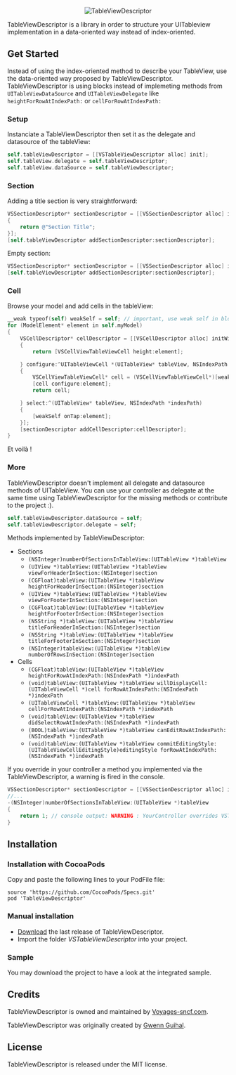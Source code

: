 <p align="center" >
  <img src="https://raw.github.com/voyages-sncf-technologies/VSTableViewDescriptor/assets/header.png" alt="TableViewDescriptor" title="TableViewDescriptor">
</p>

TableViewDescriptor is a library in order to structure your UITableview implementation in a data-oriented way instead of index-oriented.

## Get Started

Instead of using the index-oriented method to describe your TableView, use the data-oriented way proposed by TableViewDescriptor.
TableViewDescriptor is using blocks instead of implemeting methods from ```UITableViewDataSource``` and ```UITableViewDelegate``` like ```heightForRowAtIndexPath:``` or ```cellForRowAtIndexPath:``` 

### Setup

Instanciate a TableViewDescriptor then set it as the delegate and datasource of the tableView:
```objective-c
self.tableViewDescriptor = [[VSTableViewDescriptor alloc] init];
self.tableView.delegate = self.tableViewDescriptor;
self.tableView.dataSource = self.tableViewDescriptor;
```

### Section

Adding a title section is very straightforward:
```objective-c
VSSectionDescriptor* sectionDescriptor = [[VSSectionDescriptor alloc] initHeaderSectionWithTitle:^NSString *(UITableView* tableView, int section)
{
	return @"Section Title";
}];
[self.tableViewDescriptor addSectionDescriptor:sectionDescriptor];
```

Empty section:
```objective-c
VSSectionDescriptor* sectionDescriptor = [[VSSectionDescriptor alloc] initEmpty];
[self.tableViewDescriptor addSectionDescriptor:sectionDescriptor];
```


### Cell

Browse your model and add cells in the tableView:
```objective-c
__weak typeof(self) weakSelf = self; // important, use weak self in block
for (ModelElement* element in self.myModel)
{
    VSCellDescriptor* cellDescriptor = [[VSCellDescriptor alloc] initWithHeight:^CGFloat(UITableView* tableView, NSIndexPath *indexPath)
    {
        return [VSCellViewTableViewCell height:element];

    } configure:^UITableViewCell *(UITableView* tableView, NSIndexPath *indexPath)
    {
        VSCellViewTableViewCell* cell = (VSCellViewTableViewCell*)[weakSelf.tableView dequeueReusableCellWithIdentifier:kCellIdentifier forIndexPath:indexPath];
        [cell configure:element];
        return cell;

    } select:^(UITableView* tableView, NSIndexPath *indexPath)
    {
        [weakSelf onTap:element];
    }];
    [sectionDescriptor addCellDescriptor:cellDescriptor];
}
```

Et voilà !

### More

TableViewDescriptor doesn't implement all delegate and datasource methods of UITableView. You can use your controller as delegate at the same time using TableViewDescriptor for the missing methods or contribute to the project :).
```objective-c
self.tableViewDescriptor.dataSource = self;
self.tableViewDescriptor.delegate = self;
```

Methods implemented by TableViewDescriptor:
- Sections
    - ```(NSInteger)numberOfSectionsInTableView:(UITableView *)tableView```
    - ```(UIView *)tableView:(UITableView *)tableView viewForHeaderInSection:(NSInteger)section```
    - ```(CGFloat)tableView:(UITableView *)tableView heightForHeaderInSection:(NSInteger)section```
    - ```(UIView *)tableView:(UITableView *)tableView viewForFooterInSection:(NSInteger)section```
    - ```(CGFloat)tableView:(UITableView *)tableView heightForFooterInSection:(NSInteger)section```
    - ```(NSString *)tableView:(UITableView *)tableView titleForHeaderInSection:(NSInteger)section```
    - ```(NSString *)tableView:(UITableView *)tableView titleForFooterInSection:(NSInteger)section```
    - ```(NSInteger)tableView:(UITableView *)tableView numberOfRowsInSection:(NSInteger)section```
- Cells
    - ```(CGFloat)tableView:(UITableView *)tableView heightForRowAtIndexPath:(NSIndexPath *)indexPath```
    - ```(void)tableView:(UITableView *)tableView willDisplayCell:(UITableViewCell *)cell forRowAtIndexPath:(NSIndexPath *)indexPath```
    - ```(UITableViewCell *)tableView:(UITableView *)tableView cellForRowAtIndexPath:(NSIndexPath *)indexPath```
    - ```(void)tableView:(UITableView *)tableView didSelectRowAtIndexPath:(NSIndexPath *)indexPath```
    - ```(BOOL)tableView:(UITableView *)tableView canEditRowAtIndexPath:(NSIndexPath *)indexPath```
    - ```(void)tableView:(UITableView *)tableView commitEditingStyle:(UITableViewCellEditingStyle)editingStyle forRowAtIndexPath:(NSIndexPath *)indexPath```

If you override in your controller a method you implemented via the TableViewDescriptor, a warning is fired in the console.
```objective-c
VSSectionDescriptor* sectionDescriptor = [[VSSectionDescriptor alloc] initEmpty];
//...
-(NSInteger)numberOfSectionsInTableView:(UITableView *)tableView
{
    return 1; // console output: WARNING : YourController overrides VSTableViewDescriptor::numberOfSectionsInTableView:
}
```


## Installation

### Installation with CocoaPods

Copy and paste the following lines to your PodFile file:  
    
    source 'https://github.com/CocoaPods/Specs.git'
    pod 'TableViewDescriptor'

### Manual installation

- [Download](https://github.com/voyages-sncf-technologies/VSTableViewDescriptor/releases) the last release of TableViewDescriptor.
- Import the folder *VSTableViewDescriptor* into your project.

### Sample

You may download the project to have a look at the integrated sample.


## Credits

TableViewDescriptor is owned and maintained by [Voyages-sncf.com](http://www.voyages-sncf.com/).

TableViewDescriptor was originally created by [Gwenn Guihal](https://github.com/myrddinus).


## License

TableViewDescriptor is released under the MIT license.
